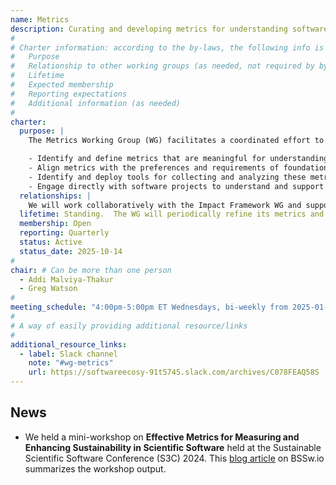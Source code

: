 ```yaml
---
name: Metrics
description: Curating and developing metrics for understanding software sustainability, quality and impact
#
# Charter information: according to the by-laws, the following info is expected:
#   Purpose
#   Relationship to other working groups (as needed, not required by by-laws)
#   Lifetime
#   Expected membership
#   Reporting expectations
#   Additional information (as needed)
#
charter:
  purpose: |
    The Metrics Working Group (WG) facilitates a coordinated effort to curate and develop metrics for understanding software sustainability, quality and impact from the perspective of scientific and research software. We will  leverage  research-backed analysis tools that will enable projects to collect and interpret these metrics for the long-term benefit of their software development efforts. Our goals are to:

    - Identify and define metrics that are meaningful for understanding software sustainability, quality and impact.
    - Align metrics with the preferences and requirements of foundations, grant-making bodies, and other stakeholders.
    - Identify and deploy tools for collecting and analyzing these metrics 
    - Engage directly with software projects to understand and support their specific needs with respect to relevant metrics.
  relationships: |
    We will work collaboratively with the Impact Framework WG and support their efforts in evaluating and reporting the outcomes of software projects through the use of metrics. Additionally, the Metrics WG will work with other relevant WGs and stakeholders to ensure broad utility and alignment of its outputs.
  lifetime: Standing.  The WG will periodically refine its metrics and set of tools as the needs of the community evolve.
  membership: Open
  reporting: Quarterly
  status: Active
  status_date: 2025-10-14
#
chair: # Can be more than one person
  - Addi Malviya-Thakur
  - Greg Watson
#
meeting_schedule: "4:00pm-5:00pm ET Wednesdays, bi-weekly from 2025-01-08"
#
# A way of easily providing additional resource/links
#
additional_resource_links:
  - label: Slack channel
    note: "#wg-metrics"
    url: https://softwareecosy-91t5745.slack.com/archives/C078FEAQ58S
---
```

## News

* We held a mini-workshop on **Effective Metrics for Measuring and Enhancing Sustainability in Scientific Software** held at the Sustainable Scientific Software Conference (S3C) 2024. This [blog article](https://bssw.io/blog_posts/effective-metrics-for-measuring-and-enhancing-sustainability-in-scientific-software) on BSSw.io summarizes the workshop output.